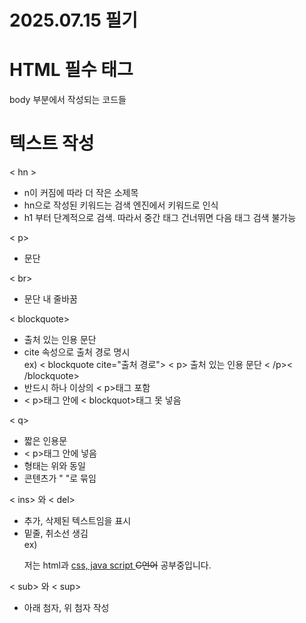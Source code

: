 # 2025.07.15 필기
# HTML 필수 태그
body 부분에서 작성되는 코드들

# 텍스트 작성
< hn >
- n이 커짐에 따라 더 작은 소제목
- hn으로 작성된 키워드는 검색 엔진에서 키워드로 인식
- h1 부터 단계적으로 검색. 따라서 중간 태그 건너뛰면 다음 태그 검색 불가능

< p>
- 문단

< br>
- 문단 내 줄바꿈

< blockquote>
- 출처 있는 인용 문단
- cite 속성으로 출처 경로 명시  
ex) < blockquote cite="출처 경로"> < p> 출처 있는 인용 문단 < /p>< /blockquote>
- 반드시 하나 이상의 < p>태그 포함
- < p>태그 안에 < blockquot>태그 못 넣음

< q>
- 짧은 인용문
- < p>태그 안에 넣음
- 형태는 위와 동일
- 콘텐츠가 " "로 묶임

< ins> 와 < del>
- 추가, 삭제된 텍스트임을 표시
- 밑줄, 취소선 생김  
ex) <p>저는 html과 <ins>css, java script </ins> <del>C언어</del> 공부중입니다.</p>

< sub> 와 < sup>
- 아래 첨자, 위 첨자 작성


